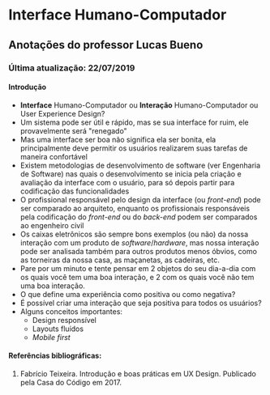 # Interface Humano-Computador

## Anotações do professor Lucas Bueno

### Última atualização: 22/07/2019

#### Introdução

- **Interface** Humano-Computador ou **Interação** Humano-Computador ou User Experience Design?
- Um sistema pode ser útil e rápido, mas se sua interface for ruim, ele provavelmente será "renegado"
- Mas uma interface ser boa não significa ela ser bonita, ela principalmente deve permitir os usuários realizarem suas tarefas de maneira confortável
- Existem metodologias de desenvolvimento de software (ver Engenharia de Software) nas quais o desenvolvimento se inicia pela criação e avaliação da interface com o usuário, para só depois partir para codificação das funcionalidades
- O profissional responsável pelo design da interface (ou *front-end*) pode ser comparado ao arquiteto, enquanto os profissionais responsáveis pela codificação do *front-end* ou do *back-end* podem ser comparados ao engenheiro civil
- Os caixas eletrônicos são sempre bons exemplos (ou não) da nossa interação com um produto de *software*/*hardware*, mas nossa interação pode ser analisada também para outros produtos menos óbvios, como as torneiras da nossa casa, as maçanetas, as cadeiras, etc.
- Pare por um minuto e tente pensar em 2 objetos do seu dia-a-dia com os quais você tem uma boa interação, e 2 com os quais você não tem uma boa interação.
- O que define uma experiência como positiva ou como negativa?
- É possível criar uma interação que seja positiva para todos os usuários?
- Alguns conceitos importantes:
  - Design responsível
  - Layouts fluídos
  - *Mobile first*

#### Referências bibliográficas:

1. Fabrício Teixeira. Introdução e boas práticas em UX Design. Publicado pela Casa do Código em 2017.